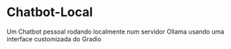 # Chatbot-Local
Um Chatbot pessoal rodando localmente num servidor Ollama usando uma interface customizada do Gradio
